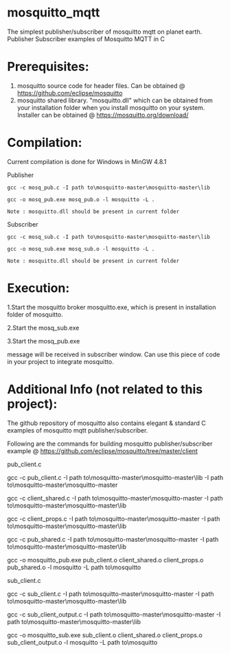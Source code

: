 # mosquitto_mqtt

The simplest publisher/subscriber of mosquitto mqtt on planet earth. Publisher Subscriber examples of Mosquitto MQTT in C

# Prerequisites:
1. mosquitto source code for header files. Can be obtained @ https://github.com/eclipse/mosquitto 
2. mosquitto shared library. "mosquitto.dll" which can be obtained from your installation folder when you install mosquitto on your system. Installer
can be obtained @ https://mosquitto.org/download/   

# Compilation:
Current compilation is done for Windows in MinGW 4.8.1
 
 Publisher
 
	gcc -c mosq_pub.c -I path to\mosquitto-master\mosquitto-master\lib

	gcc -o mosq_pub.exe mosq_pub.o -l mosquitto -L .
	
	Note : mosquitto.dll should be present in current folder 
 
 Subscriber
	
	gcc -c mosq_sub.c -I path to\mosquitto-master\mosquitto-master\lib

	gcc -o mosq_sub.exe mosq_sub.o -l mosquitto -L .
	
	Note : mosquitto.dll should be present in current folder 
	
# Execution:
1.Start the mosquitto broker mosquitto.exe, which is present in installation folder of mosquitto.

2.Start the mosq_sub.exe

3.Start the mosq_pub.exe

message will be received in subscriber window. Can use this piece of code in your project to integrate mosquitto. 

# Additional Info (not related to this project):

The github repository of mosquitto also contains elegant & standard C examples of mosquitto mqtt publisher/subscriber. 


Following are the commands for building mosquitto publisher/subscriber example @ https://github.com/eclipse/mosquitto/tree/master/client 

pub_client.c

gcc -c pub_client.c -I path to\mosquitto-master\mosquitto-master\lib -I path to\mosquitto-master\mosquitto-master

gcc -c client_shared.c -I path to\mosquitto-master\mosquitto-master -I path to\mosquitto-master\mosquitto-master\lib

gcc -c client_props.c -I path to\mosquitto-master\mosquitto-master -I path to\mosquitto-master\mosquitto-master\lib

gcc -c pub_shared.c -I path to\mosquitto-master\mosquitto-master -I path to\mosquitto-master\mosquitto-master\lib

gcc -o mosquitto_pub.exe pub_client.o client_shared.o client_props.o pub_shared.o -l mosquitto -L path to\mosquitto 


sub_client.c

gcc -c sub_client.c -I path to\mosquitto-master\mosquitto-master -I path to\mosquitto-master\mosquitto-master\lib

gcc -c sub_client_output.c -I path to\mosquitto-master\mosquitto-master -I path to\mosquitto-master\mosquitto-master\lib

gcc -o mosquitto_sub.exe sub_client.o client_shared.o client_props.o sub_client_output.o -l mosquitto -L path to\mosquitto

